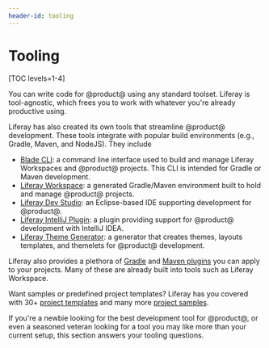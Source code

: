 ```yaml
---
header-id: tooling
---
```


# Tooling

[TOC levels=1-4]

You can write code for @product@ using any standard toolset. Liferay is
tool-agnostic, which frees you to work with whatever you're already productive
using.

Liferay has also created its own tools that streamline @product@ development.
These tools integrate with popular build environments (e.g., Gradle, Maven, and 
NodeJS). They include

- [Blade CLI](/docs/7-2/reference/-/knowledge_base/r/blade-cli): a command
  line interface used to build and manage Liferay Workspaces and @product@
  projects. This CLI is intended for Gradle or Maven development.
- [Liferay Workspace](/docs/7-2/reference/-/knowledge_base/r/liferay-workspace):
  a generated Gradle/Maven environment built to hold and manage @product@
  projects.
- [Liferay Dev Studio](/docs/7-2/reference/-/knowledge_base/r/liferay-dev-studio):
  an Eclipse-based IDE supporting development for @product@.
- [Liferay IntelliJ Plugin](/docs/7-2/reference/-/knowledge_base/r/intellij):
  a plugin providing support for @product@ development with IntelliJ IDEA.
- [Liferay Theme Generator](/docs/7-2/reference/-/knowledge_base/r/theme-generator):
  a generator that creates themes, layouts templates, and themelets for 
  @product@ development.

Liferay also provides a plethora of
[Gradle](/docs/7-2/reference/-/knowledge_base/r/gradle-plugins) and
[Maven plugins](/docs/7-2/reference/-/knowledge_base/r/maven-plugins) you can
apply to your projects. Many of these are already built into tools such as
Liferay Workspace.

Want samples or predefined project templates? Liferay has you covered with 30+
[project templates](/docs/7-2/reference/-/knowledge_base/r/project-templates)
and many more
[project samples](/docs/7-2/reference/-/knowledge_base/r/sample-projects).

If you're a newbie looking for the best development tool for @product@, or even
a seasoned veteran looking for a tool you may like more than your current setup,
this section answers your tooling questions. 
